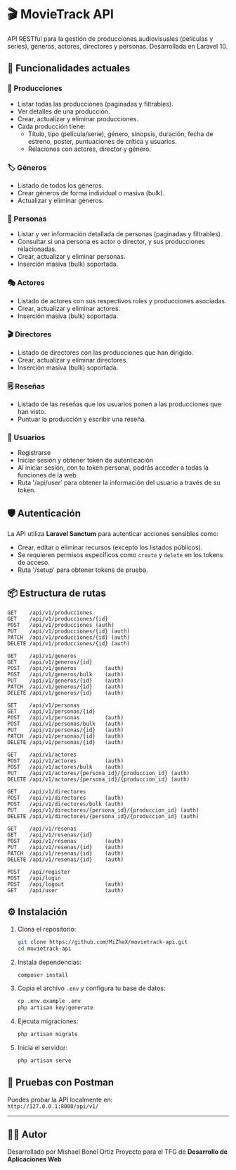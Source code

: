
# 🎬 MovieTrack API

API RESTful para la gestión de producciones audiovisuales (películas y series), géneros, actores, directores y personas. Desarrollada en Laravel 10.

## 🚀 Funcionalidades actuales

### 📁 Producciones
- Listar todas las producciones (paginadas y filtrables).
- Ver detalles de una producción.
- Crear, actualizar y eliminar producciones.
- Cada producción tiene:
  - Título, tipo (película/serie), género, sinopsis, duración, fecha de estreno, poster, puntuaciones de crítica y usuarios.
  - Relaciones con actores, director y género.

### 🏷️ Géneros
- Listado de todos los géneros.
- Crear géneros de forma individual o masiva (bulk).
- Actualizar y eliminar géneros.

### 👥 Personas
- Listar y ver información detallada de personas (paginadas y filtrables).
- Consultar si una persona es actor o director, y sus producciones relacionadas.
- Crear, actualizar y eliminar personas.
- Inserción masiva (bulk) soportada.

### 🎭 Actores
- Listado de actores con sus respectivos roles y producciones asociadas.
- Crear, actualizar y eliminar actores.
- Inserción masiva (bulk) soportada.

### 🎬 Directores
- Listado de directores con las producciones que han dirigido.
- Crear, actualizar y eliminar directores.
- Inserción masiva (bulk) soportada.

### 🗒️ Reseñas
- Listado de las reseñas que los usuarios ponen a las producciones que han visto.
- Puntuar la producción y escribir una reseña.

### 👤 Usuarios
- Registrarse
- Iniciar sesión y obtener token de autenticación
- Al iniciar sesión, con tu token personal, podrás acceder a todas la funciones de la web.
- Ruta '/api/user' para obtener la información del usuario a través de su token.

## 🛡️ Autenticación

La API utiliza **Laravel Sanctum** para autenticar acciones sensibles como:
- Crear, editar o eliminar recursos (excepto los listados públicos).
- Se requieren permisos específicos como `create` y `delete` en los tokens de acceso.
- Ruta '/setup' para obtener tokens de prueba.

## 📦 Estructura de rutas

```
GET    /api/v1/producciones
GET    /api/v1/producciones/{id}
POST   /api/v1/producciones (auth)
PUT    /api/v1/producciones/{id} (auth)
PATCH  /api/v1/producciones/{id} (auth)
DELETE /api/v1/producciones/{id} (auth)

GET    /api/v1/generos
GET    /api/v1/generos/{id}
POST   /api/v1/generos         (auth)
POST   /api/v1/generos/bulk    (auth)
PUT    /api/v1/generos/{id}    (auth)
PATCH  /api/v1/generos/{id}    (auth)
DELETE /api/v1/generos/{id}    (auth)

GET    /api/v1/personas
GET    /api/v1/personas/{id}
POST   /api/v1/personas        (auth)
POST   /api/v1/personas/bulk   (auth)
PUT    /api/v1/personas/{id}   (auth)
PATCH  /api/v1/personas/{id}   (auth)
DELETE /api/v1/personas/{id}   (auth)

GET    /api/v1/actores
POST   /api/v1/actores         (auth)
POST   /api/v1/actores/bulk    (auth)
PUT    /api/v1/actores/{persona_id}/{produccion_id} (auth)
DELETE /api/v1/actores/{persona_id}/{produccion_id} (auth)

GET    /api/v1/directores
POST   /api/v1/directores      (auth)
POST   /api/v1/directores/bulk (auth)
PUT    /api/v1/directores/{persona_id}/{produccion_id} (auth)
DELETE /api/v1/directores/{persona_id}/{produccion_id} (auth)

GET    /api/v1/resenas
GET    /api/v1/resenas/{id}
POST   /api/v1/resenas         (auth)
PUT    /api/v1/resenas/{id}    (auth)
PATCH  /api/v1/resenas/{id}    (auth)
DELETE /api/v1/resenas/{id}    (auth)

POST   /api/register
POST   /api/login
POST   /api/logout             (auth)
GET    /api/user               (auth)
```

## ⚙️ Instalación

1. Clona el repositorio:
   ```bash
   git clone https://github.com/MiZhaX/movietrack-api.git
   cd movietrack-api
   ```

2. Instala dependencias:
   ```bash
   composer install
   ```

3. Copia el archivo `.env` y configura tu base de datos:
   ```bash
   cp .env.example .env
   php artisan key:generate
   ```

4. Ejecuta migraciones:
   ```bash
   php artisan migrate
   ```

5. Inicia el servidor:
   ```bash
   php artisan serve
   ```

## 🧪 Pruebas con Postman

Puedes probar la API localmente en:  
`http://127.0.0.1:8000/api/v1/`

---

## 🧑‍💻 Autor

Desarrollado por Mishael Bonel Ortiz
Proyecto para el TFG de **Desarrollo de Aplicaciones Web**
